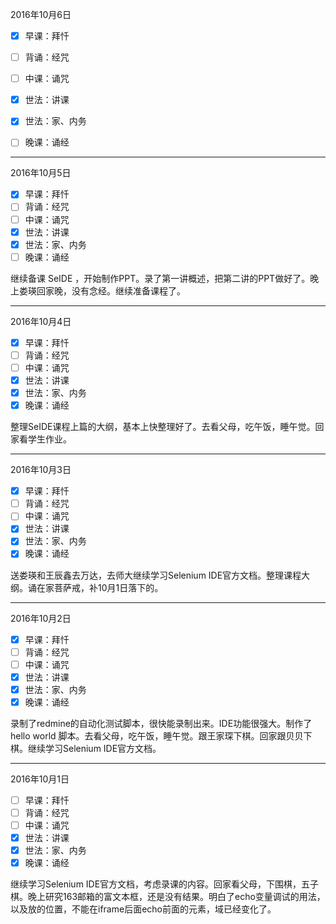 2016年10月6日
- [x] 早课：拜忏
- [ ] 背诵：经咒
- [ ] 中课：诵咒
- [x] 世法：讲课
- [x] 世法：家、内务
- [ ] 晚课：诵经



---
2016年10月5日
- [x] 早课：拜忏
- [ ] 背诵：经咒
- [ ] 中课：诵咒
- [x] 世法：讲课
- [x] 世法：家、内务
- [ ] 晚课：诵经

继续备课 SeIDE ，开始制作PPT。录了第一讲概述，把第二讲的PPT做好了。晚上娄瑛回家晚，没有念经。继续准备课程了。

---
2016年10月4日
- [x] 早课：拜忏
- [ ] 背诵：经咒
- [ ] 中课：诵咒
- [x] 世法：讲课
- [x] 世法：家、内务
- [x] 晚课：诵经

整理SeIDE课程上篇的大纲，基本上快整理好了。去看父母，吃午饭，睡午觉。回家看学生作业。

---
2016年10月3日
- [x] 早课：拜忏
- [ ] 背诵：经咒
- [ ] 中课：诵咒
- [x] 世法：讲课
- [x] 世法：家、内务
- [x] 晚课：诵经

送娄瑛和王辰鑫去万达，去师大继续学习Selenium IDE官方文档。整理课程大纲。诵在家菩萨戒，补10月1日落下的。

---
2016年10月2日
- [x] 早课：拜忏
- [ ] 背诵：经咒
- [ ] 中课：诵咒
- [x] 世法：讲课
- [x] 世法：家、内务
- [x] 晚课：诵经

录制了redmine的自动化测试脚本，很快能录制出来。IDE功能很强大。制作了hello world 脚本。去看父母，吃午饭，睡午觉。跟王家琛下棋。回家跟贝贝下棋。继续学习Selenium IDE官方文档。

---
2016年10月1日
- [ ] 早课：拜忏
- [ ] 背诵：经咒
- [ ] 中课：诵咒
- [x] 世法：讲课
- [x] 世法：家、内务
- [x] 晚课：诵经

继续学习Selenium IDE官方文档，考虑录课的内容。回家看父母，下围棋，五子棋。晚上研究163邮箱的富文本框，还是没有结果。明白了echo变量调试的用法，以及放的位置，不能在iframe后面echo前面的元素，域已经变化了。
